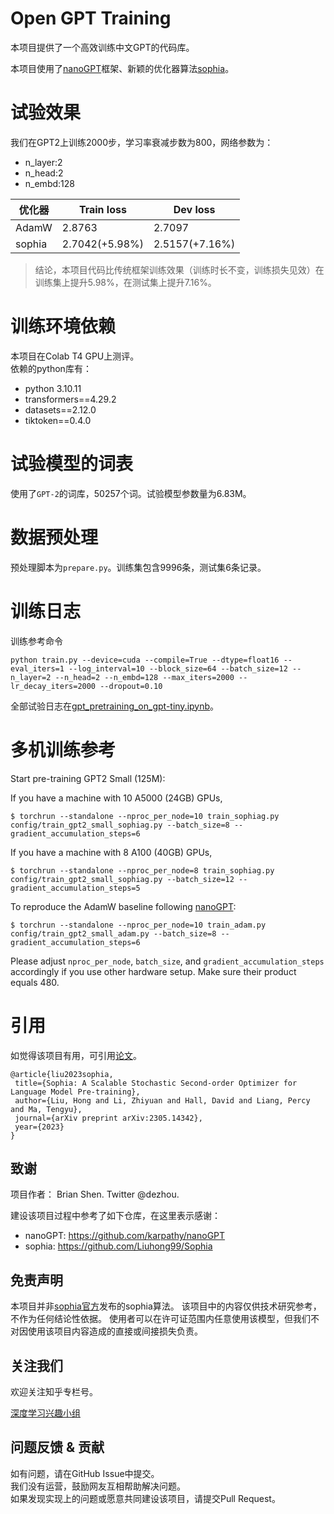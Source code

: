 # Open GPT Training

本项目提供了一个高效训练中文GPT的代码库。

本项目使用了[nanoGPT]框架、新颖的优化器算法[sophia]。

[nanoGPT]: https://github.com/karpathy/nanoGPT
[sophia]: https://github.com/Liuhong99/Sophia

# 试验效果

我们在GPT2上训练2000步，学习率衰减步数为800，网络参数为：
* n_layer:2
* n_head:2
* n_embd:128

| 优化器 | Train loss     | Dev loss       |
|-------|----------------|----------------|
| AdamW | 2.8763         | 2.7097         |
| sophia | 2.7042(+5.98%) | 2.5157(+7.16%) |

> 结论，本项目代码比传统框架训练效果（训练时长不变，训练损失见效）在训练集上提升5.98%，在测试集上提升7.16%。

# 训练环境依赖

本项目在Colab T4 GPU上测评。  
依赖的python库有：
* python 3.10.11
* transformers==4.29.2
* datasets==2.12.0
* tiktoken==0.4.0

# 试验模型的词表

使用了`GPT-2`的词库，50257个词。试验模型参数量为6.83M。

# 数据预处理

预处理脚本为`prepare.py`。训练集包含9996条，测试集6条记录。

# 训练日志

训练参考命令
```shell
python train.py --device=cuda --compile=True --dtype=float16 --eval_iters=1 --log_interval=10 --block_size=64 --batch_size=12 --n_layer=2 --n_head=2 --n_embd=128 --max_iters=2000 --lr_decay_iters=2000 --dropout=0.10
```

全部试验日志在[gpt_pretraining_on_gpt-tiny.ipynb](colab%2Fgpt_pretraining_on_gpt-tiny.ipynb)。

# 多机训练参考

Start pre-training GPT2 Small (125M):

If you have a machine with 10 A5000 (24GB) GPUs,
```
$ torchrun --standalone --nproc_per_node=10 train_sophiag.py config/train_gpt2_small_sophiag.py --batch_size=8 --gradient_accumulation_steps=6
```
If you have a machine with 8 A100 (40GB) GPUs,
```
$ torchrun --standalone --nproc_per_node=8 train_sophiag.py config/train_gpt2_small_sophiag.py --batch_size=12 --gradient_accumulation_steps=5
```


To reproduce the AdamW baseline following [nanoGPT](https://github.com/karpathy/nanoGPT/):
```
$ torchrun --standalone --nproc_per_node=10 train_adam.py config/train_gpt2_small_adam.py --batch_size=8 --gradient_accumulation_steps=6
```


Please adjust ```nproc_per_node```, ```batch_size```, and ```gradient_accumulation_steps``` accordingly if you use other hardware setup. Make sure their product equals 480.


# 引用

如觉得该项目有用，可引用[论文](https://arxiv.org/abs/2305.14342)。

```text
@article{liu2023sophia,
 title={Sophia: A Scalable Stochastic Second-order Optimizer for Language Model Pre-training},
 author={Liu, Hong and Li, Zhiyuan and Hall, David and Liang, Percy and Ma, Tengyu},
 journal={arXiv preprint arXiv:2305.14342},
 year={2023}
}
```


## 致谢
项目作者： Brian Shen. Twitter @dezhou.

建设该项目过程中参考了如下仓库，在这里表示感谢：
- nanoGPT: https://github.com/karpathy/nanoGPT
- sophia: https://github.com/Liuhong99/Sophia


## 免责声明
本项目并非[sophia官方](https://github.com/Liuhong99/Sophia)发布的sophia算法。
该项目中的内容仅供技术研究参考，不作为任何结论性依据。
使用者可以在许可证范围内任意使用该模型，但我们不对因使用该项目内容造成的直接或间接损失负责。


## 关注我们
欢迎关注知乎专栏号。

[深度学习兴趣小组](https://www.zhihu.com/column/thuil)


## 问题反馈 & 贡献
如有问题，请在GitHub Issue中提交。  
我们没有运营，鼓励网友互相帮助解决问题。  
如果发现实现上的问题或愿意共同建设该项目，请提交Pull Request。

